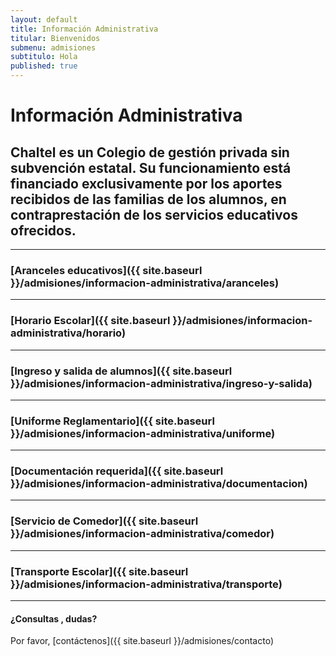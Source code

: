 ```yaml
---
layout: default
title: Información Administrativa
titular: Bienvenidos
submenu: admisiones
subtitulo: Hola
published: true
---
```


# Información Administrativa

## Chaltel es un Colegio de gestión privada sin subvención estatal. Su funcionamiento está financiado exclusivamente por los aportes recibidos de las familias de los alumnos, en contraprestación de los servicios educativos ofrecidos.

---

### [Aranceles educativos]({{ site.baseurl }}/admisiones/informacion-administrativa/aranceles)

---

### [Horario Escolar]({{ site.baseurl }}/admisiones/informacion-administrativa/horario)


---

### [Ingreso y salida de alumnos]({{ site.baseurl }}/admisiones/informacion-administrativa/ingreso-y-salida)


---

### [Uniforme Reglamentario]({{ site.baseurl }}/admisiones/informacion-administrativa/uniforme)

---

### [Documentación requerida]({{ site.baseurl }}/admisiones/informacion-administrativa/documentacion)

---

### [Servicio de Comedor]({{ site.baseurl }}/admisiones/informacion-administrativa/comedor)

---

### [Transporte Escolar]({{ site.baseurl }}/admisiones/informacion-administrativa/transporte) 

 

---

#### ¿Consultas , dudas?
Por favor, [contáctenos]({{ site.baseurl }}/admisiones/contacto) 